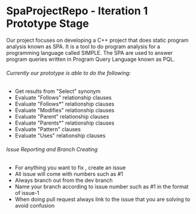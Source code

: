 # SpaProjectRepo - Iteration 1 Prototype Stage

Our project focuses on developing a C++ project that does static program analysis known as SPA. It is a tool to do program analysis for a programming language called SIMPLE. The SPA are used to answer program queries written in Program Query Language known as PQL.

###### Currently our prototype is able to do the following:
- Get results from "Select" synonym
- Evaluate "Follows" relationship clauses
- Evaluate "Follows*" relationship clauses
- Evaluate "Modifies" relationship clauses
- Evaluate "Parent" relationship clauses
- Evaluate "Parents*" relationship clauses
- Evaluate "Pattern" clauses
- Evaluate "Uses" relationship clauses

###### Issue Reporting and Branch Creating
- For anything you want to fix , create an issue
- All issue will come with numbers such as #1
- Always branch out from the dev branch
- Name your branch according to issue number such as #1 in the format of issue-1
- When doing pull request always link to the issue that you are solving to avoid confusion
